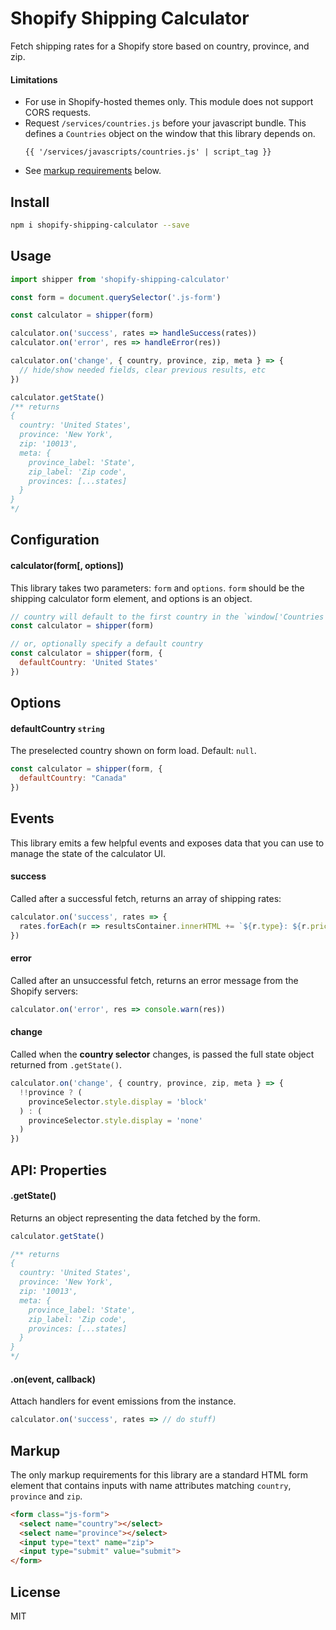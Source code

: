 # Shopify Shipping Calculator 
Fetch shipping rates for a Shopify store based on country, province, and zip. 

#### Limitations
- For use in Shopify-hosted themes only. This module does not support CORS requests.
- Request `/services/countries.js` before your javascript bundle. This defines a `Countries` object on the window that this library depends on. 
  ```liquid
  {{ '/services/javascripts/countries.js' | script_tag }}
  ```
- See [markup requirements](#markup) below.

## Install 
```bash
npm i shopify-shipping-calculator --save
```

## Usage
```javascript
import shipper from 'shopify-shipping-calculator'

const form = document.querySelector('.js-form')

const calculator = shipper(form)

calculator.on('success', rates => handleSuccess(rates))
calculator.on('error', res => handleError(res))

calculator.on('change', { country, province, zip, meta } => {
  // hide/show needed fields, clear previous results, etc
})

calculator.getState()
/** returns
{
  country: 'United States',
  province: 'New York',
  zip: '10013',
  meta: {
    province_label: 'State',
    zip_label: 'Zip code',
    provinces: [...states]
  }
}
*/
```

## Configuration
#### calculator(form[, options])
This library takes two parameters: `form` and `options`. `form` should be the shipping calculator form element, and options is an object.
```javascript
// country will default to the first country in the `window['Countries']` object
const calculator = shipper(form)

// or, optionally specify a default country
const calculator = shipper(form, {
  defaultCountry: 'United States'
})
```

## Options 
#### defaultCountry `string`
The preselected country shown on form load. Default: `null`.
```javascript
const calculator = shipper(form, {
  defaultCountry: "Canada"
})
```

## Events
This library emits a few helpful events and exposes data that you can use to manage the state of the calculator UI.

#### success
Called after a successful fetch, returns an array of shipping rates:
```javascript
calculator.on('success', rates => {
  rates.forEach(r => resultsContainer.innerHTML += `${r.type}: ${r.price}`)
})
```

#### error 
Called after an unsuccessful fetch, returns an error message from the Shopify servers:
```javascript
calculator.on('error', res => console.warn(res))
```

#### change 
Called when the **country selector** changes, is passed the full state object returned from `.getState()`.
```javascript
calculator.on('change', { country, province, zip, meta } => {
  !!province ? (
    provinceSelector.style.display = 'block'
  ) : (
    provinceSelector.style.display = 'none'
  )
})
```

## API: Properties
#### .getState()
Returns an object representing the data fetched by the form.
```javascript
calculator.getState()

/** returns
{
  country: 'United States',
  province: 'New York',
  zip: '10013',
  meta: {
    province_label: 'State',
    zip_label: 'Zip code',
    provinces: [...states]
  }
}
*/
```

#### .on(event, callback)
Attach handlers for event emissions from the instance.
```javascript
calculator.on('success', rates => // do stuff)
```

## Markup
The only markup requirements for this library are a standard HTML form element that contains inputs with name attributes matching `country`, `province` and `zip`.
```html
<form class="js-form">
  <select name="country"></select>
  <select name="province"></select>
  <input type="text" name="zip">
  <input type="submit" value="submit">
</form>
```

## License 
MIT
